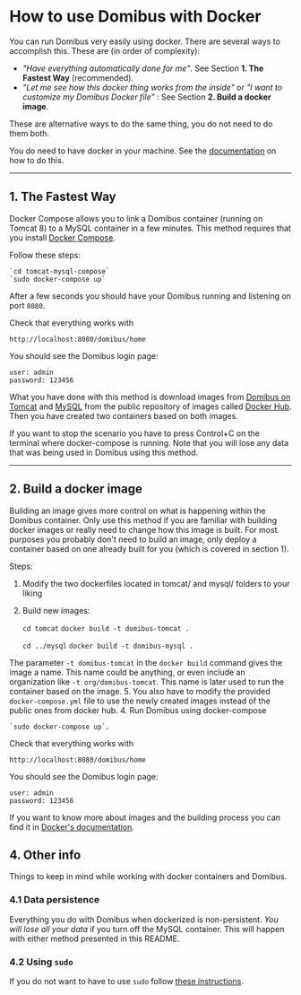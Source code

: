 # How to use Domibus with Docker

You can run Domibus very easily using docker. There are several ways to accomplish this. These are (in order of complexity):

- _"Have everything automatically done for me"_. See Section **1. The Fastest Way** (recommended).
- _"Let me see how this docker thing works from the inside"_ or _"I want to customize my Domibus Docker file"_ : See Section **2. Build a docker image**.

These are alternative ways to do the same thing, you do not need to do them both.

You do need to have docker in your machine. See the [documentation](https://docs.docker.com/installation/) on how to do this.

----
## 1. The Fastest Way

Docker Compose allows you to link a Domibus container (running on Tomcat 8) to a MySQL container in a few minutes. This method requires that you install [Docker Compose](https://docs.docker.com/compose/install/).

Follow these steps:

    `cd tomcat-mysql-compose`
    `sudo docker-compose up`

After a few seconds you should have your Domibus running and listening on port `8080`.

Check that everything works with

	http://localhost:8080/domibus/home 

You should see the Domibus login page:

	user: admin
	password: 123456

What you have done with this method is download images from [Domibus on Tomcat](https://hub.docker.com/r/fiware/domibus-tomcat/)
and [MySQL](https://hub.docker.com/r/fiware/domibus-mysql/) from the public repository of images called [Docker Hub](https://hub.docker.com/).
Then you have created two containers based on both images.

If you want to stop the scenario you have to press Control+C on the terminal where docker-compose is running.
Note that you will lose any data that was being used in Domibus using this method.

----
## 2. Build a docker image

Building an image gives more control on what is happening within the Domibus container. Only use this method if you are familiar with building docker images or really need to change how this image is built. For most purposes you probably don't need to build an image, only deploy a container based on one already built for you (which is covered in section 1).

Steps:

1. Modify the two dockerfiles located in tomcat/ and mysql/ folders to your liking
2. Build new images:

	`cd tomcat`
	`docker build -t domibus-tomcat .`

	`cd ../mysql`
    `docker build -t domibus-mysql .`

The parameter `-t domibus-tomcat` in the `docker build` command gives the image a name.
This name could be anything, or even include an organization like `-t org/domibus-tomcat`.
This name is later used to run the container based on the image.
5. You also have to modify the provided `docker-compose.yml` file to use the newly created images instead
of the public ones from docker hub.
4. Run Domibus using docker-compose

    `sudo docker-compose up`.

Check that everything works with

	http://localhost:8080/domibus/home 

You should see the Domibus login page:

	user: admin
	password: 123456

If you want to know more about images and the building process you can find it in [Docker's documentation](https://docs.docker.com/userguide/dockerimages/).

## 4. Other info

Things to keep in mind while working with docker containers and Domibus.

### 4.1 Data persistence
Everything you do with Domibus when dockerized is non-persistent. *You will lose all your data* if you turn off the MySQL container. This will happen with either method presented in this README.

### 4.2 Using `sudo`

If you do not want to have to use `sudo` follow [these instructions](http://askubuntu.com/questions/477551/how-can-i-use-docker-without-sudo).
